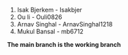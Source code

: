 <div class="container">

1. Isak Bjerkem - Isakbjer
2. Ou li - Ouli0826
3. Arnav Singhal - ArnavSinghal1218
4. Mukul Bansal - mb6712

**The main branch is the working branch**
